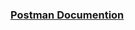### <a href='https://raw.githubusercontent.com/imalirezapy/api-blog/main/api-blog.postman_collection.json'>Postman Documention</a>

